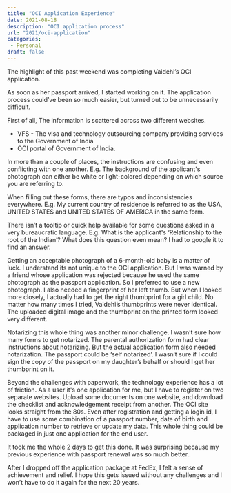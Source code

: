 ```yaml
---
title: "OCI Application Experience"
date: 2021-08-18
description: "OCI application process"
url: "2021/oci-application"
categories:
 - Personal
draft: false
---
```

The highlight of this past weekend was completing Vaidehi’s OCI application. 

As soon as her passport arrived, I started working on it. The application process could’ve been so much easier, but turned out to be unnecessarily difficult. 

First of all, The information is scattered across two different websites. 
 
 - VFS - The visa and technology outsourcing company providing services to the Government of India
 - OCI portal of Government of India. 

In more than a couple of places, the instructions are confusing and even conflicting with one another. E.g. The background of the applicant's photograph can either be white or light-colored depending on which source you are referring to. 

When filling out these forms, there are typos and inconsistencies everywhere. E.g. My current country of residence is referred to as the USA, UNITED STATES and UNITED STATES OF AMERICA in the same form. 

There isn’t a tooltip or quick help available for some questions asked in a very bureaucratic language.  E.g. What is the applicant's ‘Relationship to the root of the Indian’? What does this question even mean? I had to google it to find an answer. 

Getting an acceptable photograph of a 6-month-old baby is a matter of luck. I understand its not unique to the OCI application. But I was warned by a friend whose application was rejected because he used the same photograph as the passport application. So I preferred to use a new photograph. I also needed a fingerprint of her left thumb. But when I looked more closely, I actually had to get the right thumbprint for a girl child. No matter how many times I tried, Vaidehi’s thumbprints were never identical. The uploaded digital image and the thumbprint on the printed form looked very different. 

Notarizing this whole thing was another minor challenge. I wasn’t sure how many forms to get notarized. The parental authorization form had clear instructions about notarizing. But the actual application form also needed notarization. The passport could be ‘self notarized’. I wasn’t sure if I could sign the copy of the passport on my daughter’s behalf or should I get her thumbprint on it. 

Beyond the challenges with paperwork, the technology experience has a lot of friction. As a user it's one application for me, but I have to register on two separate websites. Upload some documents on one website, and download the checklist and acknowledgement receipt from another. The OCI site looks straight from the 80s. Even after registration and getting a login id, I have to use some combination of a passport number, date of birth and application number to retrieve or update my data. This whole thing could be packaged in just one application for the end user. 

It took me the whole 2 days to get this done. It was surprising because my previous experience with passport renewal was so much better..

After I dropped off the application package at FedEx, I felt a sense of achievement and relief. I hope this gets issued without any challenges and I won’t have to do it again for the next 20 years.
